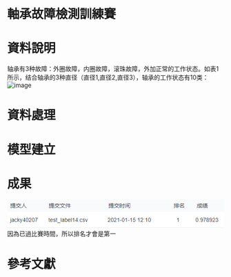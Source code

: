 # 軸承故障檢測訓練賽

# 資料說明
轴承有3种故障：外圈故障，内圈故障，滚珠故障，外加正常的工作状态。如表1所示，结合轴承的3种直径（直径1,直径2,直径3），轴承的工作状态有10类：
![image](http://third.datacastle.cn/pkbigdata/master.other.img/f4ff7c74-97d3-452d-8076-3ebadf34972a.png)

# 資料處理
# 模型建立
# 成果
![image](https://github.com/jacky40207/DC-data-challenge/blob/main/test%E6%88%90%E6%9E%9C.png)
因為已過比賽時間，所以排名才會是第一
# 參考文獻
